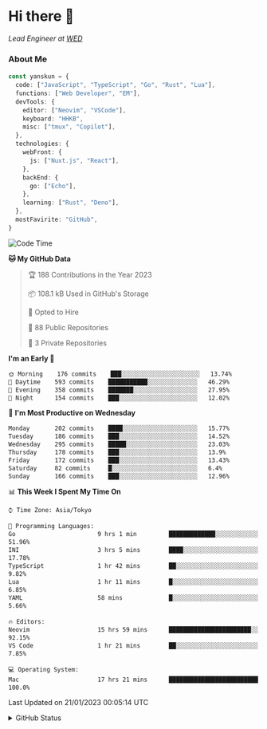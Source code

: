 # Hi there&nbsp;:wave:

_Lead Engineer at [WED](https://github.com/wedinc)_

### About Me

```ts
const yanskun = {
  code: ["JavaScript", "TypeScript", "Go", "Rust", "Lua"],
  functions: ["Web Developer", "EM"],
  devTools: {
    editor: ["Neovim", "VSCode"],
    keyboard: "HHKB",
    misc: ["tmux", "Copilot"],
  },
  technologies: {
    webFront: {
      js: ["Nuxt.js", "React"],
    },
    backEnd: {
      go: ["Echo"],
    },
    learning: ["Rust", "Deno"],
  },
  mostFavirite: "GitHub",
}
```

<!--START_SECTION:waka-->
![Code Time](http://img.shields.io/badge/Code%20Time-118%20hrs%208%20mins-blue)

**🐱 My GitHub Data** 

> 🏆 188 Contributions in the Year 2023
 > 
> 📦 108.1 kB Used in GitHub's Storage 
 > 
> 💼 Opted to Hire
 > 
> 📜 88 Public Repositories 
 > 
> 🔑 3 Private Repositories  
 > 
**I'm an Early 🐤** 

```text
🌞 Morning    176 commits    ███░░░░░░░░░░░░░░░░░░░░░░   13.74% 
🌆 Daytime    593 commits    ███████████░░░░░░░░░░░░░░   46.29% 
🌃 Evening    358 commits    ███████░░░░░░░░░░░░░░░░░░   27.95% 
🌙 Night      154 commits    ███░░░░░░░░░░░░░░░░░░░░░░   12.02%

```
📅 **I'm Most Productive on Wednesday** 

```text
Monday       202 commits    ████░░░░░░░░░░░░░░░░░░░░░   15.77% 
Tuesday      186 commits    ███░░░░░░░░░░░░░░░░░░░░░░   14.52% 
Wednesday    295 commits    █████░░░░░░░░░░░░░░░░░░░░   23.03% 
Thursday     178 commits    ███░░░░░░░░░░░░░░░░░░░░░░   13.9% 
Friday       172 commits    ███░░░░░░░░░░░░░░░░░░░░░░   13.43% 
Saturday     82 commits     █░░░░░░░░░░░░░░░░░░░░░░░░   6.4% 
Sunday       166 commits    ███░░░░░░░░░░░░░░░░░░░░░░   12.96%

```


📊 **This Week I Spent My Time On** 

```text
⌚︎ Time Zone: Asia/Tokyo

💬 Programming Languages: 
Go                       9 hrs 1 min         █████████████░░░░░░░░░░░░   51.96% 
INI                      3 hrs 5 mins        ████░░░░░░░░░░░░░░░░░░░░░   17.78% 
TypeScript               1 hr 42 mins        ██░░░░░░░░░░░░░░░░░░░░░░░   9.82% 
Lua                      1 hr 11 mins        █░░░░░░░░░░░░░░░░░░░░░░░░   6.85% 
YAML                     58 mins             █░░░░░░░░░░░░░░░░░░░░░░░░   5.66%

🔥 Editors: 
Neovim                   15 hrs 59 mins      ███████████████████████░░   92.15% 
VS Code                  1 hr 21 mins        ██░░░░░░░░░░░░░░░░░░░░░░░   7.85%

💻 Operating System: 
Mac                      17 hrs 21 mins      █████████████████████████   100.0%

```


 Last Updated on 21/01/2023 00:05:14 UTC
<!--END_SECTION:waka-->

<details>
<summary>GitHub Status</summary>
<picture>
  <source media="(prefers-color-scheme: dark)" srcset="https://raw.githubusercontent.com/yanskun/yanskun/master/profile-summary-card-output/nord_dark/0-profile-details.svg">
 <img src="https://raw.githubusercontent.com/yanskun/yanskun/master/profile-summary-card-output/default/0-profile-details.svg">
</picture>
<br>
<picture>
  <source media="(prefers-color-scheme: dark)" srcset="https://raw.githubusercontent.com/yanskun/yanskun/master/profile-summary-card-output/nord_dark/1-repos-per-language.svg">
 <img src="https://raw.githubusercontent.com/yanskun/yanskun/master/profile-summary-card-output/default/1-repos-per-language.svg">
</picture>
<picture>
  <source media="(prefers-color-scheme: dark)" srcset="https://raw.githubusercontent.com/yanskun/yanskun/master/profile-summary-card-output/nord_dark/2-most-commit-language.svg">
 <img src="https://raw.githubusercontent.com/yanskun/yanskun/master/profile-summary-card-output/default/2-most-commit-language.svg">
</picture>
<br>
<picture>
  <source media="(prefers-color-scheme: dark)" srcset="https://raw.githubusercontent.com/yanskun/yanskun/master/profile-summary-card-output/nord_dark/3-stats.svg">
 <img src="https://raw.githubusercontent.com/yanskun/yanskun/master/profile-summary-card-output/default/3-stats.svg">
</picture>
<picture>
  <source media="(prefers-color-scheme: dark)" srcset="https://raw.githubusercontent.com/yanskun/yanskun/master/profile-summary-card-output/nord_dark/4-productive-time.svg">
 <img src="https://raw.githubusercontent.com/yanskun/yanskun/master/profile-summary-card-output/default/4-productive-time.svg">
</picture>
</details>
